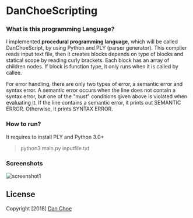 # DanChoeScripting

### What is this programming Language?

I implemented **procedural programming language**, which will be called DanChoeScript, by using Python and PLY (parser generator).
This complier reads input text file, then it creates blocks depends on type of blocks and statical scope by reading curly brackets. 
Each block has an array of children nodes. If block is function type, it only runs when it is called by callee.

For error handling, there are only two types of error, a semantic error and syntax error.
A semantic error occurs when the line does not contain a syntax error, but one of the "must" conditions given above is violated when evaluating it. If the line contains a semantic error, it prints out SEMANTIC ERROR. Otherwise, it prints SYNTAX ERROR.

### How to run?

It requires to install PLY and Python 3.0+

> python3 main.py inputfile.txt


### Screenshots

![screenshot1](https://github.com/dan-choe/LinuxShell/blob/master/screenshot.png "DanChoeScripting")

## License
Copyright [2018] [Dan Choe](https://github.com/dan-choe)

